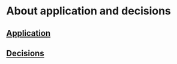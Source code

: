 # About application and decisions

## [Application](/docs/application.md)

## [Decisions](/docs/decisions.md)

